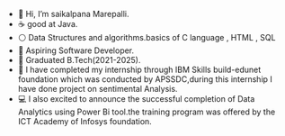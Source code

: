 - 👤 Hi, I’m saikalpana Marepalli.
- ☕ good at Java.
- ⚪ Data Structures and algorithms.basics of C language , HTML , SQL
- 👀 Aspiring Software Developer.
- 🌱 Graduated B.Tech(2021-2025).
- 💼 I have completed my internship through IBM Skills build-edunet foundation which was conducted by APSSDC,during this internship I have done project on sentimental Analysis.
- 💻 I also excited to announce the successful completion of Data Analytics using Power Bi tool.the training program was offered by the ICT Academy of Infosys foundation. 

<!---
saikalpana20/saikalpana20 is a ✨ special ✨ repository because its `README.md` (this file) appears on your GitHub profile.
You can click the Preview link to take a look at your changes.
--->
